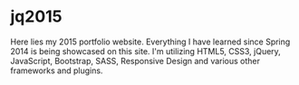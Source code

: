 # jq2015
Here lies my 2015 portfolio website.  Everything I have learned since Spring 2014 is being showcased on this site.  I'm
utilizing HTML5, CSS3, jQuery, JavaScript, Bootstrap, SASS, Responsive Design and various other frameworks and plugins.
